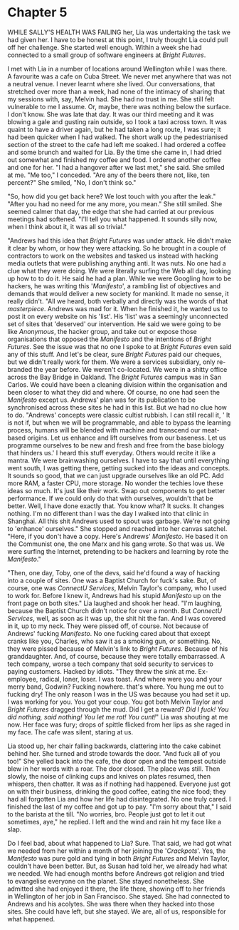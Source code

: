 
# Chapter 5

<span class="firstLetter">W</span>HILE SALLY'S HEALTH WAS FAILING her, Lia was undertaking the task we had given her. I have to be honest at this point, I truly thought Lia could pull off her challenge. She started well enough. Within a week she had connected to a small group of software engineers at *Bright Futures*.

I met with Lia in a number of locations around Wellington while I was there. A favourite was a cafe on Cuba Street. We never met anywhere that was not a neutral venue. I never learnt where she lived. Our conversations, that stretched over more than a week, had none of the intimacy of sharing that my sessions with, say, Melvin had. She had no trust in me. She still felt vulnerable to me I assume. Or, maybe, there was nothing below the surface. I don't know. 
    She was late that day. It was our third meeting and it was blowing a gale and gusting rain outside, so I took a taxi across town. It was quaint to have a driver again, but he had taken a long route, I was sure; it had been quicker when I had walked. The short walk up the pedestrianised section of the street to the cafe had left me soaked. I had ordered a coffee and some brunch and waited for Lia. By the time she came in, I had dried out somewhat and finished my coffee and food. I ordered another coffee and one for her. "I had a hangover after we last met," she said. She smiled at me. "Me too," I conceded. "Are any of the beers there not, like, ten percent?" She smiled, "No, I don't think so."

"So, how did you get back here? We lost touch with you after the leak." "After you had no need for me any more, you mean." She still smiled. She seemed calmer that day, the edge that she had carried at our previous meetings had softened. "I'll tell you what happened. It sounds silly now, when I think about it, it was all so trivial."

"Andrews had this idea that *Bright Futures* was under attack. He didn't make it clear by whom, or how they were attacking. So he brought in a couple of contractors to work on the websites and tasked us instead with hacking media outlets that were publishing anything anti. It was nuts. No one had a clue what they were doing. We were literally surfing the Web all day, looking up how to to do it. He said he had a plan. While we were Googling how to be hackers, he was writing this '*Manifesto*', a rambling list of objectives and demands that would deliver a new society for mankind. It made no sense, it really didn't.
    "All we heard, both verbally and directly was the words of that *masterpiece*. Andrews was mad for it. When he finished it, he wanted us to post it on every website on his 'list'. His 'list' was a seemingly unconnected set of sites that 'deserved' our intervention. He said we were going to be like *Anonymous*, the hacker group, and take out or expose those organisations that opposed the *Manifesto* and the intentions of *Bright Futures*. See the issue was that no one I spoke to at *Bright Futures* even said any of this stuff. And let's be clear, sure *Bright Futures* paid our cheques, but we didn't really work for them. We were a services subsidiary, only re-branded the year before. We weren't co-located. We were in a shitty office across the Bay Bridge in Oakland. The *Bright Futures* campus was in San Carlos. We could have been a cleaning division within the organisation and been closer to what they did and where. Of course, no one had seen the *Manifesto* except us. Andrews' plan was for its publication to be synchronised across these sites he had in this list. But we had no clue how to do.
    "Andrews' concepts were classic cultist rubbish. I can still recall it, ' It is not if, but when we will be programmable, and able to bypass the learning process, humans will be blended with machine and transcend our meat-based origins. Let us enhance and lift ourselves from our baseness. Let us programme ourselves to be new and fresh and free from the base biology that hinders us.' I heard this stuff everyday. Others would recite it like a mantra. We were brainwashing ourselves. I have to say that until everything went south, I was getting there, getting sucked into the ideas and concepts. It sounds so good, that we can just upgrade ourselves like an old PC. Add more RAM, a faster CPU, more storage. No wonder the techies love these ideas so much. It's just like their work. Swap out components to get better performance. If we could only do that with ourselves, wouldn't that be better. Well, I have done exactly that. You know what? It sucks. It changes nothing. I'm no different than I was the day I walked into that clinic in Shanghai. All this shit Andrews used to spout was garbage. We're not going to 'enhance' ourselves." She stopped and reached into her canvas satchel. "Here, if you don't have a copy. Here's Andrews' *Manifesto*. He based it on the Communist one, the one Marx and his gang wrote. So that was us. We were surfing the Internet, pretending to be hackers and learning by rote the *Manifesto*."

"Then, one day, Toby, one of the devs, said he'd found a way of hacking into a couple of sites. One was a Baptist Church for fuck's sake. But, of course, one was *ConnectU Services*, Melvin Taylor's company, who I used to work for. Before I knew it, Andrews had his stupid *Manifesto* up on the front page on both sites." Lia laughed and shook her head. "I'm laughing, because the Baptist Church didn't notice for over a month. But *ConnectU Services*, well, as soon as it was up, the shit hit the fan. And I was covered in it, up to my neck. They were pissed off, of course. Not because of Andrews' fucking *Manifesto*. No one fucking cared about that except cranks like you, Charles, who saw it as a smoking gun, or something. No, they were pissed because of Melvin's link to *Bright Futures*. Because of his granddaughter. And, of course, because they were totally embarrassed. A tech company, worse a tech company that sold security to services to paying customers. Hacked by idiots. 
    "They threw the sink at me. Ex-employee, radical, loner, loser. I was toast. And where were you and your merry band, Godwin? Fucking nowhere. that's where. You hung me out to fucking dry! The only reason I was in the US was because you had set it up. I was working for you. You got your coup. You got both Melvin Taylor and *Bright Futures* dragged through the mud. Did I get a reward? *Did I fuck! You did nothing, said nothing! You let me rot! You cunt!*" Lia was shouting at me now. Her face was fury; drops of spittle flicked from her lips as she raged in my face. The cafe was silent, staring at us.

Lia stood up, her chair falling backwards, clattering into the cake cabinet behind her. She turned and strode towards the door. "And fuck all of you too!" She yelled back into the cafe, the door open and the tempest outside blew in her words with a roar. The door closed. The place was still. Then slowly, the noise of clinking cups and knives on plates resumed, then whispers, then chatter. It was as if nothing had happened. Everyone just got on with their business, drinking the good coffee, eating the nice food; they had all forgotten Lia and how her life had disintegrated. No one truly cared. I finished the last of my coffee and got up to pay. "I'm sorry about that," I said to the barista at the till. "No worries, bro. People just got to let it out sometimes, aye," he replied. I left and the wind and rain hit my face like a slap.

Do I feel bad, about what happened to Lia? Sure. That said, we had got what we needed from her within a month of her joining the '*Crackpots*'. Yes, the *Manifesto* was pure gold and tying in both *Bright Futures* and Melvin Taylor, couldn't have been better. But, as Susan had told her, we already had what we needed. We had enough months before Andrews got religion and tried to evangelise everyone on the planet. She stayed nonetheless. She admitted she had enjoyed it there, the life there, showing off to her friends in Wellington of her job in San Francisco. She stayed. She had connected to Andrews and his acolytes. She was there when they hacked into those sites. She could have left, but she stayed. We are, all of us, responsible for what happened.
